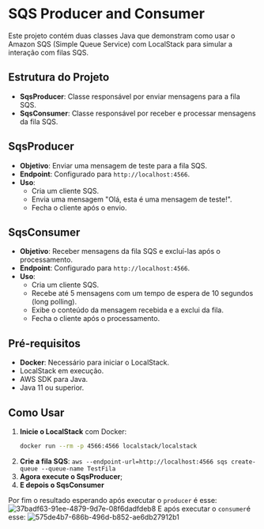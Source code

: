 # SQS Producer and Consumer

Este projeto contém duas classes Java que demonstram como usar o Amazon SQS (Simple Queue Service) com LocalStack para simular a interação com filas SQS.

## Estrutura do Projeto

- **SqsProducer**: Classe responsável por enviar mensagens para a fila SQS.
- **SqsConsumer**: Classe responsável por receber e processar mensagens da fila SQS.

## SqsProducer

- **Objetivo**: Enviar uma mensagem de teste para a fila SQS.
- **Endpoint**: Configurado para `http://localhost:4566`.
- **Uso**:
  - Cria um cliente SQS.
  - Envia uma mensagem "Olá, esta é uma mensagem de teste!".
  - Fecha o cliente após o envio.

## SqsConsumer

- **Objetivo**: Receber mensagens da fila SQS e excluí-las após o processamento.
- **Endpoint**: Configurado para `http://localhost:4566`.
- **Uso**:
  - Cria um cliente SQS.
  - Recebe até 5 mensagens com um tempo de espera de 10 segundos (long polling).
  - Exibe o conteúdo da mensagem recebida e a exclui da fila.
  - Fecha o cliente após o processamento.

## Pré-requisitos

- **Docker**: Necessário para iniciar o LocalStack.
- LocalStack em execução.
- AWS SDK para Java.
- Java 11 ou superior.

## Como Usar

1. **Inicie o LocalStack** com Docker:
   ```bash
   docker run --rm -p 4566:4566 localstack/localstack
2. **Crie a fila SQS**:
```aws --endpoint-url=http://localhost:4566 sqs create-queue --queue-name TestFila```
3. **Agora execute o SqsProducer**;
4. **E depois o SqsConsumer**

Por fim o resultado esperando após executar o ``producer`` é esse:
![37badf63-91ee-4879-9d7e-08f6dadfdeb8](https://github.com/user-attachments/assets/fd221a80-670c-41e2-91b8-f6f2b35a4456)
E após executar o ``consumer``é esse:
![575de4b7-686b-496d-b852-ae6db27912b1](https://github.com/user-attachments/assets/0e78a199-a356-42f4-94b3-98defa35f5e9)
